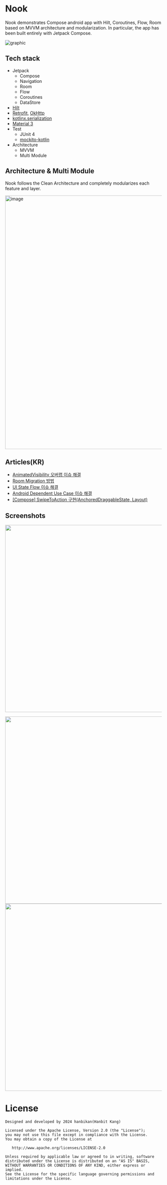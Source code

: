 # Nook

Nook demonstrates Compose android app with Hilt, Coroutines, Flow, Room based on MVVM architecture and modularization. In particular, the app has been built entirely with Jetpack Compose.

![graphic](https://github.com/hanbikan/Nook/assets/58168528/44e663ee-c7df-4106-8db8-aa74bbbef30d)

## Tech stack

- Jetpack
  - Compose
  - Navigation
  - Room
  - Flow
  - Coroutines
  - DataStore
- [Hilt](https://dagger.dev/hilt/)
- [Retrofit](https://github.com/square/retrofit), [OkHttp](https://square.github.io/okhttp/)
- [kotlinx.serialization](https://github.com/Kotlin/kotlinx.serialization)
- [Material 3](https://m3.material.io/)
- Test
  - JUnit 4
  - [mockito-kotlin](https://github.com/mockito/mockito-kotlin)
- Architecture
  - MVVM
  - Multi Module

## Architecture & Multi Module
Nook follows the Clean Architecture and completely modularizes each feature and layer.

<img width="813" alt="image" src="https://github.com/hanbikan/Nook/assets/58168528/55cc49be-256c-492f-b092-b2daad954169">

## Articles(KR)
- [AnimatedVisibility 오버랩 이슈 해결](https://rccode.tistory.com/379)
- [Room Migration 방법](https://rccode.tistory.com/381)
- [UI State Flow 이슈 해결](https://rccode.tistory.com/384)
- [Android Dependent Use Case 이슈 해결](https://rccode.tistory.com/385)
- [[Compose] SwipeToAction 구현(AnchoredDraggableState, Layout)](https://rccode.tistory.com/388)

## Screenshots

<img height="600" src="https://github.com/hanbikan/Nook/assets/58168528/ea780d52-4316-443a-a0ac-681a3ab8b0cc"/>


<img height="600" src="https://github.com/hanbikan/Nook/assets/58168528/ba3847e1-3c25-4e87-9e54-5fca17238061"/> <img height="600" src="https://github.com/hanbikan/Nook/assets/58168528/1dd56aa3-53ba-4f5d-b501-6e3f39edc752"/>

# License
```
Designed and developed by 2024 hanbikan(Hanbit Kang)

Licensed under the Apache License, Version 2.0 (the "License");
you may not use this file except in compliance with the License.
You may obtain a copy of the License at

   http://www.apache.org/licenses/LICENSE-2.0

Unless required by applicable law or agreed to in writing, software
distributed under the License is distributed on an "AS IS" BASIS,
WITHOUT WARRANTIES OR CONDITIONS OF ANY KIND, either express or implied.
See the License for the specific language governing permissions and
limitations under the License.
```
